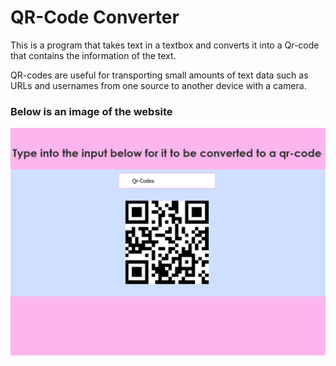 # QR-Code Converter
This is a program that takes text in a textbox and converts it into a Qr-code that contains the information of the text.

QR-codes are useful for transporting small amounts of text data such as URLs and usernames from one source to another device with a camera.
### Below is an image of the website

![](pictures/qrcode.jpg)
